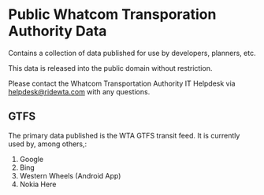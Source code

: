 Public Whatcom Transporation Authority Data
=============

Contains a collection of data published for use by developers, planners, etc.

This data is released into the public domain without restriction.

Please contact the Whatcom Transportation Authority IT Helpdesk via helpdesk@ridewta.com with any questions.

GTFS
----

The primary data published is the WTA GTFS transit feed.  It is currently used by, among others,:

1.  Google
2.  Bing
3.  Western Wheels (Android App)
4.  Nokia Here
